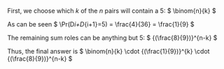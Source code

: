 First, we choose which $k$ of the $n$ pairs will contain a 5: $ \binom{n}{k} $

As can be seen $ \Pr(D*i+D*{i+1}=5) = \frac{4}{36} = \frac{1}{9} $

The remaining sum roles can be anything but 5: $ {(\frac{8}{9})}^{n-k} $

Thus, the final answer is $ \binom{n}{k} \cdot {(\frac{1}{9})}^{k} \cdot {(\frac{8}{9})}^{n-k} $
